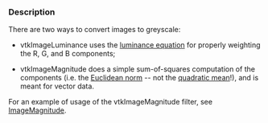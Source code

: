 ### Description
There are two ways to convert images to greyscale:

* vtkImageLuminance uses the [luminance equation](http://www.wikipedia.org/wiki/Luma_(video)) for properly weighting the R, G, and B components;

* vtkImageMagnitude does a simple sum-of-squares computation of the components (i.e. the [Euclidean norm](http://www.wikipedia.org/wiki/Magnitude_(mathematics)#Euclidean_vector_space) -- not the [quadratic mean](http://www.wikipedia.org/wiki/Root_mean_square)!), and is meant for vector data.

For an example of usage of the vtkImageMagnitude filter, see [ImageMagnitude](/Cxx/Images/ImageMagnitude).
